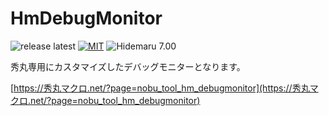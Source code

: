 # HmDebugMonitor

![release latest](https://img.shields.io/github/v/release/komiyamma/HmDebugMonitor)
[![MIT](https://img.shields.io/badge/license-MIT-blue.svg?style=flat)](LICENSE)
![Hidemaru 7.00](https://img.shields.io/badge/Hidemaru-v7.00-6479ff.svg)

秀丸専用にカスタマイズしたデバッグモニターとなります。

[https://秀丸マクロ.net/?page=nobu_tool_hm_debugmonitor](https://秀丸マクロ.net/?page=nobu_tool_hm_debugmonitor)
